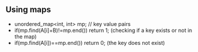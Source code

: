 ## Using maps
- unordered_map<int, int> mp;   // key value pairs
- if(mp.find(A[i]+B)!=mp.end()) return 1;  (checking if a key exists or not in the map)
- if(mp.find(A[i])==mp.end()) return 0; (the key does not exist)
